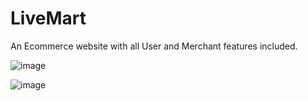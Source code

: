 # LiveMart
An Ecommerce website with all User and Merchant features included.


![image](https://user-images.githubusercontent.com/66508383/148635546-80ee2c49-f2ca-4e95-9a34-ea7b3b38a3d7.png)


![image](https://user-images.githubusercontent.com/66508383/148635534-31d5b3cc-c511-43e2-b009-04a2d4556343.png)

